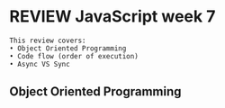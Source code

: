 # REVIEW JavaScript week 7

```
This review covers:
• Object Oriented Programming 
• Code flow (order of execution) 
• Async VS Sync
```

## Object Oriented Programming


